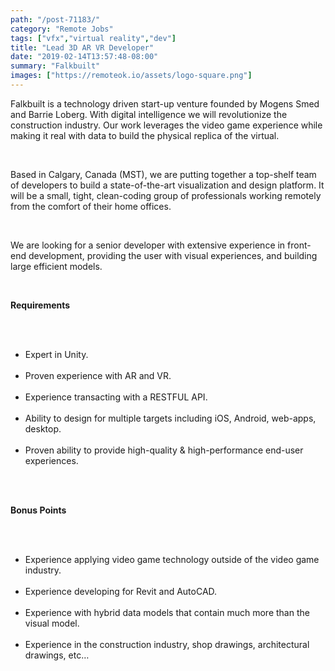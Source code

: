 ```yaml
---
path: "/post-71183/"
category: "Remote Jobs"
tags: ["vfx","virtual reality","dev"]
title: "Lead 3D AR VR Developer"
date: "2019-02-14T13:57:48-08:00"
summary: "Falkbuilt"
images: ["https://remoteok.io/assets/logo-square.png"]
---
```


<p>Falkbuilt is a technology driven start-up venture founded by Mogens Smed and Barrie Loberg. With digital intelligence we will revolutionize the construction industry. Our work leverages the video game experience while making it real with data to build the physical replica of the virtual.</p><br /><p>Based in Calgary, Canada (MST), we are putting together a top-shelf team of developers to build a state-of-the-art visualization and design platform. It will be a small, tight, clean-coding group of professionals working remotely from the comfort of their home offices.&nbsp;</p><br /><p>We are looking for a senior developer with extensive experience in front-end development, providing the user with visual experiences, and building large efficient models.</p><br /><p><strong>Requirements</strong></p><br /><ul><br /><li>Expert in Unity.</li><br /><li>Proven experience with AR and VR.</li><br /><li>Experience transacting with a RESTFUL API.</li><br /><li>Ability to design for multiple targets including iOS, Android, web-apps, desktop.</li><br /><li>Proven ability to provide high-quality &amp; high-performance end-user experiences.</li><br /></ul><br /><p><strong>Bonus Points</strong></p><br /><ul><br /><li>Experience applying video game technology outside of the video game industry.</li><br /><li>Experience developing for Revit and AutoCAD.</li><br /><li>Experience with hybrid data models that contain much more than the visual model.</li><br /><li>Experience in the construction industry, shop drawings, architectural drawings, etc&hellip;</li><br /></ul>
